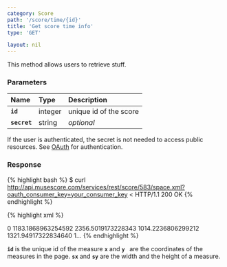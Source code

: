 ```yaml
---
category: Score
path: '/score/time/{id}'
title: 'Get score time info'
type: 'GET'

layout: nil
---
```


This method allows users to retrieve stuff.

### Parameters

Name 			 |  Type     | Description     |
:----------------|:----------|:----------------|
**`id`**     	 | integer    | unique id of the score 	|
**`secret`**     | string    | _optional_ 	   |
  
If the user is authenticated, the secret is not needed to access public resources. See [OAuth](#/authentication) for authentication.   

### Response

{% highlight bash %}
$ curl http://api.musescore.com/services/rest/score/583/space.xml?oauth_consumer_key=your_consumer_key
< HTTP/1.1 200 OK
{% endhighlight %}

{% highlight xml %}
<?xml version="1.0" encoding="utf-8"?>
  <elements is_array="true">
    <element>
       <id>0</id>
       <x>1183.1868963254592</x>
       <y>2356.5019173228343</y>
       <sx>1014.2236806299212</sx>
       <sy>1321.9491732283464</sy><page>0</page>
    </element>
    <element><id>1</id>...</element>
  </elements>
 {% endhighlight %}

**`id`** is the unique id of the measure
**`x`** and **`y `** are the coordinates of the measures in the page.
**`sx`** and **`sy`** are the width and the height of a measure.
